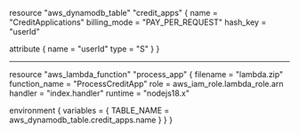 resource "aws_dynamodb_table" "credit_apps" {
  name         = "CreditApplications"
  billing_mode = "PAY_PER_REQUEST"
  hash_key     = "userId"

  attribute {
    name = "userId"
    type = "S"
  }
}


---------------------------------


resource "aws_lambda_function" "process_app" {
  filename      = "lambda.zip"
  function_name = "ProcessCreditApp"
  role          = aws_iam_role.lambda_role.arn
  handler       = "index.handler"
  runtime       = "nodejs18.x"

  environment {
    variables = {
      TABLE_NAME = aws_dynamodb_table.credit_apps.name
    }
  }
}

